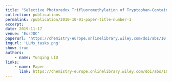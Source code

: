 ```yaml
---
title: "Selective Photoredox Trifluoromethylation of Tryptophan-Containing Peptides"
collection: publications
permalink: /publication/2010-10-01-paper-title-number-1
excerpt:
date: 2019-11-17
venue: 'EurJOC'
paperurl: 'https://chemistry-europe.onlinelibrary.wiley.com/doi/abs/10.1002/ejoc.201901572'
imgurl: 'LLMs_tasks.png'
show: true
authors:
    - name: Yunqing LIU
links:
    - name: Paper
      link: https://chemistry-europe.onlinelibrary.wiley.com/doi/abs/10.1002/ejoc.201901572
---
```



 
